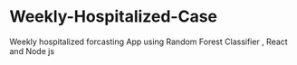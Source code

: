 # Weekly-Hospitalized-Case
Weekly hospitalized forcasting App using Random Forest Classifier , React and Node js
